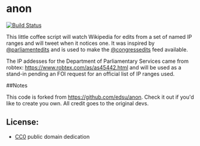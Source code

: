 # anon

[![Build Status](https://secure.travis-ci.org/edsu/anon.png)](http://travis-ci.org/edsu/anon)

This little coffee script will watch Wikipedia for edits from a set of named
IP ranges and will tweet when it notices one.  It was inspired by [@parliamentedits](https://twitter.com/parliamentedits) and is used to make the [@congressedits](https://twitter.com/congressedits) feed available. 

The IP addesses for the Department of Parliamentary Services came from robtex: https://www.robtex.com/as/as45442.html and will be used as a stand-in pending an FOI request for an official list of IP ranges used.

##Notes

This code is forked from https://github.com/edsu/anon. Check it out if you'd like to create you own. All credit goes to the original devs.
## License: 

* [CC0](LICENSE) public domain dedication
